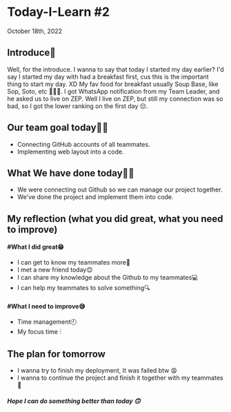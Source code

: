 # Today-I-Learn #2

October 18th, 2022

## Introduce🤗

Well, for the introduce. I wanna to say that today I started my day earlier? I'd say
I started my day with had a breakfast first, cus this is the important thing to start my day. XD
My fav food for breakfast usually Soup Base, like Sop, Soto, etc 🥘🍲🍵.
I got WhatsApp notification from my Team Leader, and he asked us to live on ZEP.
Well I live on ZEP, but still my connection was so bad, so I got the lower ranking on the first day 😔.

## Our team goal today🙌🏼

* Connecting GitHub accounts of all teammates.
* Implementing web layout into a code.

## What We have done today👍🏼

* We were connecting out Github so we can manage our project together.
* We've done the project and implement them into code.

## My reflection (what you did great, what you need to improve)

#### #What I did great😁

* I can get to know my teammates more🧐
* I met a new friend today😊
* I can share my knowledge about the Github to my teammates💻
* I can help my teammates to solve something🔍

#### #What I need to improve😅

* Time management🕘
* My focus time 🕯

## The plan for tomorrow

* I wanna try to finish my deployment, It was failed btw 😩
* I wanna to continue the project and finish it together with my teammates 📌

##### Hope I can do something better than today 🙃
